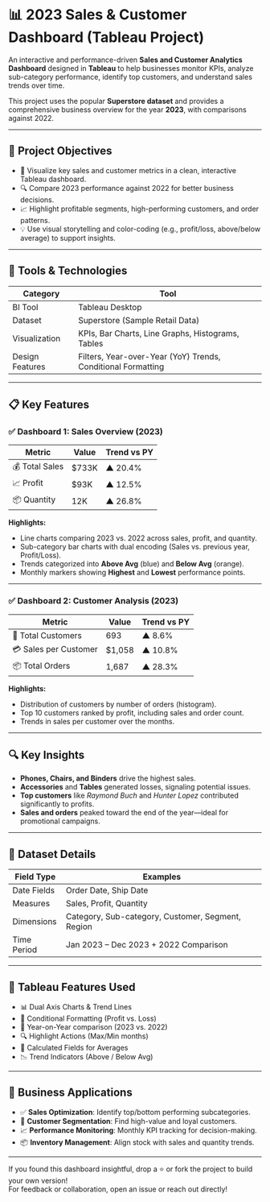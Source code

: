# 📊 2023 Sales & Customer Dashboard (Tableau Project)

An interactive and performance-driven **Sales and Customer Analytics Dashboard** designed in **Tableau** to help businesses monitor KPIs, analyze sub-category performance, identify top customers, and understand sales trends over time.

This project uses the popular **Superstore dataset** and provides a comprehensive business overview for the year **2023**, with comparisons against 2022.

---

## 🧭 Project Objectives

- 🧩 Visualize key sales and customer metrics in a clean, interactive Tableau dashboard.
- 🔍 Compare 2023 performance against 2022 for better business decisions.
- 📈 Highlight profitable segments, high-performing customers, and order patterns.
- 💡 Use visual storytelling and color-coding (e.g., profit/loss, above/below average) to support insights.

---

## 📌 Tools & Technologies

| Category       | Tool          |
|----------------|---------------|
| BI Tool        | Tableau Desktop |
| Dataset        | Superstore (Sample Retail Data) |
| Visualization  | KPIs, Bar Charts, Line Graphs, Histograms, Tables |
| Design Features| Filters, Year-over-Year (YoY) Trends, Conditional Formatting |

---

## 📋 Key Features

### ✅ Dashboard 1: **Sales Overview (2023)**

| Metric         | Value   | Trend vs PY |
|----------------|---------|-------------|
| 💰 Total Sales | $733K   | ▲ 20.4%     |
| 📈 Profit      | $93K    | ▲ 12.5%     |
| 📦 Quantity    | 12K     | ▲ 26.8%     |

**Highlights:**
- Line charts comparing 2023 vs. 2022 across sales, profit, and quantity.
- Sub-category bar charts with dual encoding (Sales vs. previous year, Profit/Loss).
- Trends categorized into **Above Avg** (blue) and **Below Avg** (orange).
- Monthly markers showing **Highest** and **Lowest** performance points.

---

### ✅ Dashboard 2: **Customer Analysis (2023)**

| Metric              | Value   | Trend vs PY |
|---------------------|---------|-------------|
| 👥 Total Customers  | 693     | ▲ 8.6%      |
| 💳 Sales per Customer | $1,058 | ▲ 10.8%     |
| 📦 Total Orders     | 1,687   | ▲ 28.3%     |

**Highlights:**
- Distribution of customers by number of orders (histogram).
- Top 10 customers ranked by profit, including sales and order count.
- Trends in sales per customer over the months.


---

## 🔍 Key Insights

- **Phones, Chairs, and Binders** drive the highest sales.
- **Accessories** and **Tables** generated losses, signaling potential issues.
- **Top customers** like *Raymond Buch* and *Hunter Lopez* contributed significantly to profits.
- **Sales and orders** peaked toward the end of the year—ideal for promotional campaigns.

---

## 📁 Dataset Details

| Field Type   | Examples                             |
|--------------|--------------------------------------|
| Date Fields  | Order Date, Ship Date                |
| Measures     | Sales, Profit, Quantity              |
| Dimensions   | Category, Sub-category, Customer, Segment, Region |
| Time Period  | Jan 2023 – Dec 2023 + 2022 Comparison |

---

## 🌟 Tableau Features Used

- 📊 Dual Axis Charts & Trend Lines
- 🎨 Conditional Formatting (Profit vs. Loss)
- 📆 Year-on-Year comparison (2023 vs. 2022)
- 🔍 Highlight Actions (Max/Min months)
- 🧮 Calculated Fields for Averages
- 📉 Trend Indicators (Above / Below Avg)

---

## 💼 Business Applications

- ✅ **Sales Optimization**: Identify top/bottom performing subcategories.
- 🎯 **Customer Segmentation**: Find high-value and loyal customers.
- 📈 **Performance Monitoring**: Monthly KPI tracking for decision-making.
- 📦 **Inventory Management**: Align stock with sales and quantity trends.

---




If you found this dashboard insightful, drop a ⭐ or fork the project to build your own version!  
For feedback or collaboration, open an issue or reach out directly!
